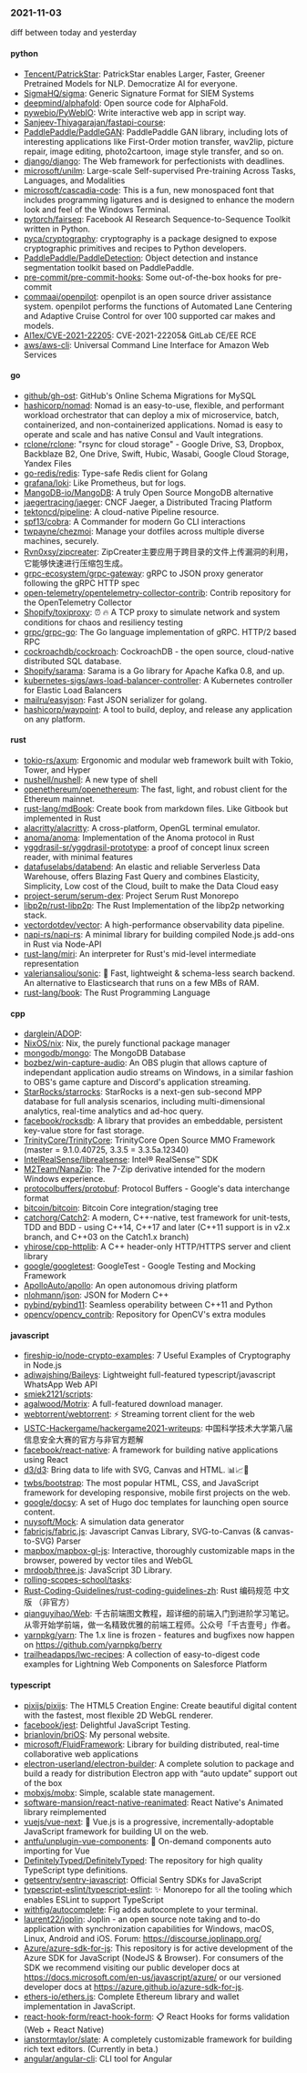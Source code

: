 ### 2021-11-03
diff between today and yesterday

#### python
* [Tencent/PatrickStar](https://github.com/Tencent/PatrickStar): PatrickStar enables Larger, Faster, Greener Pretrained Models for NLP. Democratize AI for everyone.
* [SigmaHQ/sigma](https://github.com/SigmaHQ/sigma): Generic Signature Format for SIEM Systems
* [deepmind/alphafold](https://github.com/deepmind/alphafold): Open source code for AlphaFold.
* [pywebio/PyWebIO](https://github.com/pywebio/PyWebIO): Write interactive web app in script way.
* [Sanjeev-Thiyagarajan/fastapi-course](https://github.com/Sanjeev-Thiyagarajan/fastapi-course): 
* [PaddlePaddle/PaddleGAN](https://github.com/PaddlePaddle/PaddleGAN): PaddlePaddle GAN library, including lots of interesting applications like First-Order motion transfer, wav2lip, picture repair, image editing, photo2cartoon, image style transfer, and so on.
* [django/django](https://github.com/django/django): The Web framework for perfectionists with deadlines.
* [microsoft/unilm](https://github.com/microsoft/unilm): Large-scale Self-supervised Pre-training Across Tasks, Languages, and Modalities
* [microsoft/cascadia-code](https://github.com/microsoft/cascadia-code): This is a fun, new monospaced font that includes programming ligatures and is designed to enhance the modern look and feel of the Windows Terminal.
* [pytorch/fairseq](https://github.com/pytorch/fairseq): Facebook AI Research Sequence-to-Sequence Toolkit written in Python.
* [pyca/cryptography](https://github.com/pyca/cryptography): cryptography is a package designed to expose cryptographic primitives and recipes to Python developers.
* [PaddlePaddle/PaddleDetection](https://github.com/PaddlePaddle/PaddleDetection): Object detection and instance segmentation toolkit based on PaddlePaddle.
* [pre-commit/pre-commit-hooks](https://github.com/pre-commit/pre-commit-hooks): Some out-of-the-box hooks for pre-commit
* [commaai/openpilot](https://github.com/commaai/openpilot): openpilot is an open source driver assistance system. openpilot performs the functions of Automated Lane Centering and Adaptive Cruise Control for over 100 supported car makes and models.
* [Al1ex/CVE-2021-22205](https://github.com/Al1ex/CVE-2021-22205): CVE-2021-22205& GitLab CE/EE RCE
* [aws/aws-cli](https://github.com/aws/aws-cli): Universal Command Line Interface for Amazon Web Services

#### go
* [github/gh-ost](https://github.com/github/gh-ost): GitHub's Online Schema Migrations for MySQL
* [hashicorp/nomad](https://github.com/hashicorp/nomad): Nomad is an easy-to-use, flexible, and performant workload orchestrator that can deploy a mix of microservice, batch, containerized, and non-containerized applications. Nomad is easy to operate and scale and has native Consul and Vault integrations.
* [rclone/rclone](https://github.com/rclone/rclone): "rsync for cloud storage" - Google Drive, S3, Dropbox, Backblaze B2, One Drive, Swift, Hubic, Wasabi, Google Cloud Storage, Yandex Files
* [go-redis/redis](https://github.com/go-redis/redis): Type-safe Redis client for Golang
* [grafana/loki](https://github.com/grafana/loki): Like Prometheus, but for logs.
* [MangoDB-io/MangoDB](https://github.com/MangoDB-io/MangoDB): A truly Open Source MongoDB alternative
* [jaegertracing/jaeger](https://github.com/jaegertracing/jaeger): CNCF Jaeger, a Distributed Tracing Platform
* [tektoncd/pipeline](https://github.com/tektoncd/pipeline): A cloud-native Pipeline resource.
* [spf13/cobra](https://github.com/spf13/cobra): A Commander for modern Go CLI interactions
* [twpayne/chezmoi](https://github.com/twpayne/chezmoi): Manage your dotfiles across multiple diverse machines, securely.
* [Rvn0xsy/zipcreater](https://github.com/Rvn0xsy/zipcreater): ZipCreater主要应用于跨目录的文件上传漏洞的利用，它能够快速进行压缩包生成。
* [grpc-ecosystem/grpc-gateway](https://github.com/grpc-ecosystem/grpc-gateway): gRPC to JSON proxy generator following the gRPC HTTP spec
* [open-telemetry/opentelemetry-collector-contrib](https://github.com/open-telemetry/opentelemetry-collector-contrib): Contrib repository for the OpenTelemetry Collector
* [Shopify/toxiproxy](https://github.com/Shopify/toxiproxy): ⏰ 🔥 A TCP proxy to simulate network and system conditions for chaos and resiliency testing
* [grpc/grpc-go](https://github.com/grpc/grpc-go): The Go language implementation of gRPC. HTTP/2 based RPC
* [cockroachdb/cockroach](https://github.com/cockroachdb/cockroach): CockroachDB - the open source, cloud-native distributed SQL database.
* [Shopify/sarama](https://github.com/Shopify/sarama): Sarama is a Go library for Apache Kafka 0.8, and up.
* [kubernetes-sigs/aws-load-balancer-controller](https://github.com/kubernetes-sigs/aws-load-balancer-controller): A Kubernetes controller for Elastic Load Balancers
* [mailru/easyjson](https://github.com/mailru/easyjson): Fast JSON serializer for golang.
* [hashicorp/waypoint](https://github.com/hashicorp/waypoint): A tool to build, deploy, and release any application on any platform.

#### rust
* [tokio-rs/axum](https://github.com/tokio-rs/axum): Ergonomic and modular web framework built with Tokio, Tower, and Hyper
* [nushell/nushell](https://github.com/nushell/nushell): A new type of shell
* [openethereum/openethereum](https://github.com/openethereum/openethereum): The fast, light, and robust client for the Ethereum mainnet.
* [rust-lang/mdBook](https://github.com/rust-lang/mdBook): Create book from markdown files. Like Gitbook but implemented in Rust
* [alacritty/alacritty](https://github.com/alacritty/alacritty): A cross-platform, OpenGL terminal emulator.
* [anoma/anoma](https://github.com/anoma/anoma): Implementation of the Anoma protocol in Rust
* [yggdrasil-sr/yggdrasil-prototype](https://github.com/yggdrasil-sr/yggdrasil-prototype): a proof of concept linux screen reader, with minimal features
* [datafuselabs/databend](https://github.com/datafuselabs/databend): An elastic and reliable Serverless Data Warehouse, offers Blazing Fast Query and combines Elasticity, Simplicity, Low cost of the Cloud, built to make the Data Cloud easy
* [project-serum/serum-dex](https://github.com/project-serum/serum-dex): Project Serum Rust Monorepo
* [libp2p/rust-libp2p](https://github.com/libp2p/rust-libp2p): The Rust Implementation of the libp2p networking stack.
* [vectordotdev/vector](https://github.com/vectordotdev/vector): A high-performance observability data pipeline.
* [napi-rs/napi-rs](https://github.com/napi-rs/napi-rs): A minimal library for building compiled Node.js add-ons in Rust via Node-API
* [rust-lang/miri](https://github.com/rust-lang/miri): An interpreter for Rust's mid-level intermediate representation
* [valeriansaliou/sonic](https://github.com/valeriansaliou/sonic): 🦔 Fast, lightweight & schema-less search backend. An alternative to Elasticsearch that runs on a few MBs of RAM.
* [rust-lang/book](https://github.com/rust-lang/book): The Rust Programming Language

#### cpp
* [darglein/ADOP](https://github.com/darglein/ADOP): 
* [NixOS/nix](https://github.com/NixOS/nix): Nix, the purely functional package manager
* [mongodb/mongo](https://github.com/mongodb/mongo): The MongoDB Database
* [bozbez/win-capture-audio](https://github.com/bozbez/win-capture-audio): An OBS plugin that allows capture of independant application audio streams on Windows, in a similar fashion to OBS's game capture and Discord's application streaming.
* [StarRocks/starrocks](https://github.com/StarRocks/starrocks): StarRocks is a next-gen sub-second MPP database for full analysis scenarios, including multi-dimensional analytics, real-time analytics and ad-hoc query.
* [facebook/rocksdb](https://github.com/facebook/rocksdb): A library that provides an embeddable, persistent key-value store for fast storage.
* [TrinityCore/TrinityCore](https://github.com/TrinityCore/TrinityCore): TrinityCore Open Source MMO Framework (master = 9.1.0.40725, 3.3.5 = 3.3.5a.12340)
* [IntelRealSense/librealsense](https://github.com/IntelRealSense/librealsense): Intel® RealSense™ SDK
* [M2Team/NanaZip](https://github.com/M2Team/NanaZip): The 7-Zip derivative intended for the modern Windows experience.
* [protocolbuffers/protobuf](https://github.com/protocolbuffers/protobuf): Protocol Buffers - Google's data interchange format
* [bitcoin/bitcoin](https://github.com/bitcoin/bitcoin): Bitcoin Core integration/staging tree
* [catchorg/Catch2](https://github.com/catchorg/Catch2): A modern, C++-native, test framework for unit-tests, TDD and BDD - using C++14, C++17 and later (C++11 support is in v2.x branch, and C++03 on the Catch1.x branch)
* [yhirose/cpp-httplib](https://github.com/yhirose/cpp-httplib): A C++ header-only HTTP/HTTPS server and client library
* [google/googletest](https://github.com/google/googletest): GoogleTest - Google Testing and Mocking Framework
* [ApolloAuto/apollo](https://github.com/ApolloAuto/apollo): An open autonomous driving platform
* [nlohmann/json](https://github.com/nlohmann/json): JSON for Modern C++
* [pybind/pybind11](https://github.com/pybind/pybind11): Seamless operability between C++11 and Python
* [opencv/opencv_contrib](https://github.com/opencv/opencv_contrib): Repository for OpenCV's extra modules

#### javascript
* [fireship-io/node-crypto-examples](https://github.com/fireship-io/node-crypto-examples): 7 Useful Examples of Cryptography in Node.js
* [adiwajshing/Baileys](https://github.com/adiwajshing/Baileys): Lightweight full-featured typescript/javascript WhatsApp Web API
* [smiek2121/scripts](https://github.com/smiek2121/scripts): 
* [agalwood/Motrix](https://github.com/agalwood/Motrix): A full-featured download manager.
* [webtorrent/webtorrent](https://github.com/webtorrent/webtorrent): ⚡️ Streaming torrent client for the web
* [USTC-Hackergame/hackergame2021-writeups](https://github.com/USTC-Hackergame/hackergame2021-writeups): 中国科学技术大学第八届信息安全大赛的官方与非官方题解
* [facebook/react-native](https://github.com/facebook/react-native): A framework for building native applications using React
* [d3/d3](https://github.com/d3/d3): Bring data to life with SVG, Canvas and HTML. 📊📈🎉
* [twbs/bootstrap](https://github.com/twbs/bootstrap): The most popular HTML, CSS, and JavaScript framework for developing responsive, mobile first projects on the web.
* [google/docsy](https://github.com/google/docsy): A set of Hugo doc templates for launching open source content.
* [nuysoft/Mock](https://github.com/nuysoft/Mock): A simulation data generator
* [fabricjs/fabric.js](https://github.com/fabricjs/fabric.js): Javascript Canvas Library, SVG-to-Canvas (& canvas-to-SVG) Parser
* [mapbox/mapbox-gl-js](https://github.com/mapbox/mapbox-gl-js): Interactive, thoroughly customizable maps in the browser, powered by vector tiles and WebGL
* [mrdoob/three.js](https://github.com/mrdoob/three.js): JavaScript 3D Library.
* [rolling-scopes-school/tasks](https://github.com/rolling-scopes-school/tasks): 
* [Rust-Coding-Guidelines/rust-coding-guidelines-zh](https://github.com/Rust-Coding-Guidelines/rust-coding-guidelines-zh): Rust 编码规范 中文版 （非官方）
* [qianguyihao/Web](https://github.com/qianguyihao/Web): 千古前端图文教程，超详细的前端入门到进阶学习笔记。从零开始学前端，做一名精致优雅的前端工程师。公众号「千古壹号」作者。
* [yarnpkg/yarn](https://github.com/yarnpkg/yarn): The 1.x line is frozen - features and bugfixes now happen on https://github.com/yarnpkg/berry
* [trailheadapps/lwc-recipes](https://github.com/trailheadapps/lwc-recipes): A collection of easy-to-digest code examples for Lightning Web Components on Salesforce Platform

#### typescript
* [pixijs/pixijs](https://github.com/pixijs/pixijs): The HTML5 Creation Engine: Create beautiful digital content with the fastest, most flexible 2D WebGL renderer.
* [facebook/jest](https://github.com/facebook/jest): Delightful JavaScript Testing.
* [brianlovin/briOS](https://github.com/brianlovin/briOS): My personal website.
* [microsoft/FluidFramework](https://github.com/microsoft/FluidFramework): Library for building distributed, real-time collaborative web applications
* [electron-userland/electron-builder](https://github.com/electron-userland/electron-builder): A complete solution to package and build a ready for distribution Electron app with “auto update” support out of the box
* [mobxjs/mobx](https://github.com/mobxjs/mobx): Simple, scalable state management.
* [software-mansion/react-native-reanimated](https://github.com/software-mansion/react-native-reanimated): React Native's Animated library reimplemented
* [vuejs/vue-next](https://github.com/vuejs/vue-next): 🖖 Vue.js is a progressive, incrementally-adoptable JavaScript framework for building UI on the web.
* [antfu/unplugin-vue-components](https://github.com/antfu/unplugin-vue-components): 📲 On-demand components auto importing for Vue
* [DefinitelyTyped/DefinitelyTyped](https://github.com/DefinitelyTyped/DefinitelyTyped): The repository for high quality TypeScript type definitions.
* [getsentry/sentry-javascript](https://github.com/getsentry/sentry-javascript): Official Sentry SDKs for JavaScript
* [typescript-eslint/typescript-eslint](https://github.com/typescript-eslint/typescript-eslint): ✨ Monorepo for all the tooling which enables ESLint to support TypeScript
* [withfig/autocomplete](https://github.com/withfig/autocomplete): Fig adds autocomplete to your terminal.
* [laurent22/joplin](https://github.com/laurent22/joplin): Joplin - an open source note taking and to-do application with synchronization capabilities for Windows, macOS, Linux, Android and iOS. Forum: https://discourse.joplinapp.org/
* [Azure/azure-sdk-for-js](https://github.com/Azure/azure-sdk-for-js): This repository is for active development of the Azure SDK for JavaScript (NodeJS & Browser). For consumers of the SDK we recommend visiting our public developer docs at https://docs.microsoft.com/en-us/javascript/azure/ or our versioned developer docs at https://azure.github.io/azure-sdk-for-js.
* [ethers-io/ethers.js](https://github.com/ethers-io/ethers.js): Complete Ethereum library and wallet implementation in JavaScript.
* [react-hook-form/react-hook-form](https://github.com/react-hook-form/react-hook-form): 📋 React Hooks for forms validation (Web + React Native)
* [ianstormtaylor/slate](https://github.com/ianstormtaylor/slate): A completely customizable framework for building rich text editors. (Currently in beta.)
* [angular/angular-cli](https://github.com/angular/angular-cli): CLI tool for Angular
